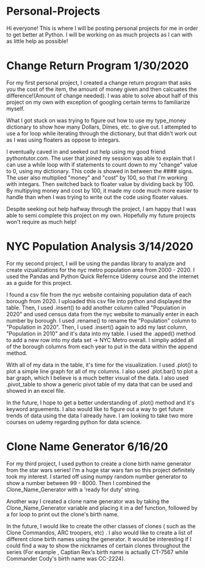 # Personal-Projects
Hi everyone! This is where I will be posting personal projects for me in order to get better at Python. 
I will be working on as much projects as I can with as little help as possible!

# Change Return Program 1/30/2020

For my first personal project, I created a change return program that asks you the cost of the item, 
the amount of money given and then calcuates the difference!(Amount of change needed). I was able to solve about half of this
project on my own with exception of googling certain terms to familiarize myself.

What I got stuck on was trying to figure out how to use my type_money dictionary to show how many Dollars, Dimes, etc. to
give out. I attempted to use a for loop while iterating through the dictionary, but that didn't work out as I was using
floaters as oppose to integars.

I eventually caved in and seeked out help using my good friend pythontutor.com. The user that joined my session was able to
explain that I can use a while loop with if statements to count down to my "change" value to 0, using my dictionary. This code
is showed in between the #### signs. The user also multiplied "money" and "cost" by 100, so that I'm working with integars.
Then switched back to floater value by dividing back by 100. By multipying money and cost by 100, it made my code much more 
easier to handle than when I was trying to write out the code using floater values.

Despite seeking out help halfway through the project, I am happy that I was able to semi complete this project on my own.
Hopefully my future projects won't require as much help!


# NYC Population Analysis 3/14/2020

For my second project, I will be using the pandas library to analyze and create vizualizations for the nyc metro population area from 2000 - 2020. I used the Pandas and Python Quick Refernce Udemy course and the internet as a guide for this project.

I found a csv file from the nyc website containing population data of each borough from 2020. I uploaded this csv file into python and displayed the table. Then, I used .insert() to add another column called "Population in 2020" and used census data from the nyc website to manually enter in each number by borough. I used .rename() to rename the "Population" column to "Population in 2020". Then, I used .insert() again to add my last column, "Population in 2010" and it's data into my table. I used the .apped() method to add a new row into my data set -> NYC Metro overall. I simpliy added all of the borough columns from each year to put in the data within the append method. 

With all of my data in the table, it's time for the visualization. I used .plot() to plot a simple line graph for all of my columns. I also used .plot.bar() to plot a bar graph, which I believe is a much better visual of the data. I also used .pivot_table to show a generic pivot table of my data that can be used and showed in an excel file.

In the future, I hope to get a better understanding of .plot() method and it's keyword arguements. I also would like to figure out a way to get future trends of data using the data I already have. I am looking to take two more courses on udemy regarding python for data science.

# Clone Name Generator 6/16/20

For my third project, I used python to create a clone birth name generator from the star wars series! I'm a huge star wars fan so this project definitely took my interest. I started off using numpy random number generator to show a number between 99 - 8000. Then I combined the Clone_Name_Generator with a 'ready for duty' string.

Another way I created a clone name generator was by taking the Clone_Name_Generator variable and placing it in a def function, followed by a for loop to print out the clone's birth name.

In the future, I would like to create the other classes of clones ( such as the Clone Commandos, ARC troopers, etc) . I also would like to create a list of different clone birth names using the generator. It would be interesting if I could find a way to show the nicknames of certain clones throughout the series (For example , Captian Rex's birth name is actually CT-7567 while Commander Cody's birth name was CC-2224).
